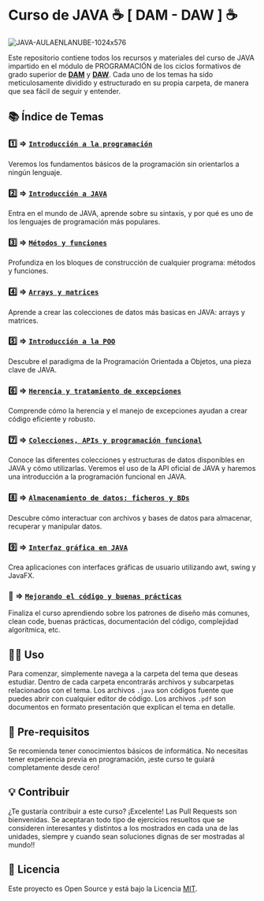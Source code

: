 # Curso de JAVA ☕ [ DAM - DAW ] ☕
![JAVA-AULAENLANUBE-1024x576](https://github.com/aulaenlanube/curso-programacion-java/assets/15714409/b7cfc6fc-2961-4639-81ca-af8b76184125)

Este repositorio contiene todos los recursos y materiales del curso de JAVA impartido en el módulo de PROGRAMACIÓN de los ciclos formativos de grado superior de [**DAM**](https://www.boe.es/diario_boe/txt.php?id=BOE-A-2010-11888) y [**DAW**](https://www.boe.es/diario_boe/txt.php?id=BOE-A-2010-17329). Cada uno de los temas ha sido meticulosamente dividido y estructurado en su propia carpeta, de manera que sea fácil de seguir y entender.

## 📚 Índice de Temas

### 1️⃣ &#8658; [**`Introducción a la programación`**](aulaenlanube/tema1) 
Veremos los fundamentos básicos de la programación sin orientarlos a ningún lenguaje.

### 2️⃣ &#8658; [**`Introducción a JAVA`**](aulaenlanube/tema2) 
Entra en el mundo de JAVA, aprende sobre su sintaxis, y por qué es uno de los lenguajes de programación más populares.

### 3️⃣ &#8658; [**`Métodos y funciones`**](aulaenlanube/tema3)
Profundiza en los bloques de construcción de cualquier programa: métodos y funciones. 

### 4️⃣ &#8658; [**`Arrays y matrices`**](aulaenlanube/tema4) 
Aprende a crear las colecciones de datos más basicas en JAVA: arrays y matrices.

### 5️⃣ &#8658; [**`Introducción a la POO`**](aulaenlanube/tema5)
Descubre el paradigma de la Programación Orientada a Objetos, una pieza clave de JAVA.

### 6️⃣ &#8658; [**`Herencia y tratamiento de excepciones`**](aulaenlanube/tema6)
Comprende cómo la herencia y el manejo de excepciones ayudan a crear código eficiente y robusto.

### 7️⃣ &#8658; [**`Colecciones, APIs y programación funcional`**](aulaenlanube/tema7)
Conoce las diferentes colecciones y estructuras de datos disponibles en JAVA y cómo utilizarlas. Veremos el uso de la API oficial de JAVA y haremos una introducción a la programación funcional en JAVA.

### 8️⃣ &#8658; [**`Almacenamiento de datos: ficheros y BDs`**](aulaaenlanube/tema8)
Descubre cómo interactuar con archivos y bases de datos para almacenar, recuperar y manipular datos.

### 9️⃣ &#8658; [**`Interfaz gráfica en JAVA`**](aulaenlanube/tema9)
Crea aplicaciones con interfaces gráficas de usuario utilizando awt, swing y JavaFX.

### 🔄 &#8658; [**`Mejorando el código y buenas prácticas`**](aulaenlanube/tema10)
Finaliza el curso aprendiendo sobre los patrones de diseño más comunes, clean code, buenas prácticas, documentación del código, complejidad algorítmica, etc.

## 👨‍💻 Uso

Para comenzar, simplemente navega a la carpeta del tema que deseas estudiar. Dentro de cada carpeta encontrarás archivos y subcarpetas relacionados con el tema. Los archivos `.java` son códigos fuente que puedes abrir con cualquier editor de código. Los archivos `.pdf` son documentos en formato presentación que explican el tema en detalle.  

## 🌱 Pre-requisitos

Se recomienda tener conocimientos básicos de informática. No necesitas tener experiencia previa en programación, ¡este curso te guiará completamente desde cero!

## 💡 Contribuir

¿Te gustaría contribuir a este curso? ¡Excelente! Las Pull Requests son bienvenidas. Se aceptaran todo tipo de ejercicios resueltos que se consideren interesantes y distintos a los mostrados en cada una de las unidades, siempre y cuando sean soluciones dignas de ser mostradas al mundo!!

## 📖 Licencia

Este proyecto es Open Source y está bajo la Licencia [MIT](https://es.wikipedia.org/wiki/Licencia_MIT).
